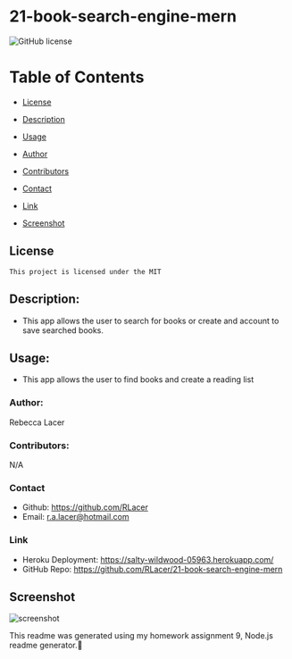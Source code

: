 # 21-book-search-engine-mern

  ![GitHub license](https://img.shields.io/badge/license-MIT-blue.svg)

  # Table of Contents       

* [License](#license)

 * [Description](#description)
 * [Usage](#usage)


 * [Author](#author)
 * [Contributors](#contributors)
 * [Contact](#contact)
 * [Link](#link)
 * [Screenshot](#screenshot)
 
## License
    
    This project is licensed under the MIT
 
 ## Description:
 * This app allows the user to search for books or create and account to save searched books.

 ## Usage:

 * This app allows the user to find books and create a reading list
 

 

 
 ### Author:
  Rebecca Lacer 
 
 
 ### Contributors:
  N/A
 
 
 ### Contact
 
* Github: https://github.com/RLacer
* Email: r.a.lacer@hotmail.com

### Link
* Heroku Deployment: https://salty-wildwood-05963.herokuapp.com/
* GitHub Repo: https://github.com/RLacer/21-book-search-engine-mern

## Screenshot
![screenshot](public/assets/21hw.PNG)



<footer>This readme was generated using my homework assignment 9, Node.js readme generator.🏫</footer>
